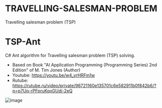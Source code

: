 # TRAVELLING-SALESMAN-PROBLEM
 Travelling salesman problem (TSP)

# TSP-Ant

C# Ant algorithm for Travelling salesman problem (TSP) solving.

- Based on Book "AI Application Programming (Programming Series) 2nd Edition" of M. Tim Jones (Author)
- Youtube: https://youtu.be/w4_yrHRFm1w
- Rutube: https://rutube.ru/video/private/96721160e135701c6e582911b0f842b6/?p=p7Uq-rPFpruKqxGUdi-2eQ

![image](https://github.com/user-attachments/assets/936da192-6dac-4b13-a0ec-18de086f8280)
